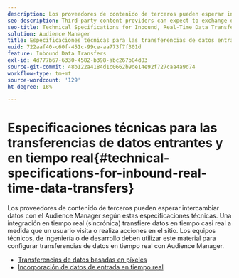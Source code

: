 ```yaml
---
description: Los proveedores de contenido de terceros pueden esperar intercambiar datos con el Audience Manager según estas especificaciones técnicas. Una integración en tiempo real (sincrónica) transfiere datos en tiempo casi real a medida que un usuario visita o realiza acciones en el sitio. Los equipos técnicos, de ingeniería o de desarrollo deben utilizar este material para configurar transferencias de datos en tiempo real con Audience Manager.
seo-description: Third-party content providers can expect to exchange data with Audience Manager according to these technical specifications. A real-time (synchronous) integration transfers data in near-real time as a user visits or takes actions on your site. Technical, engineering, or development teams should use this material to help set up real-time data transfers with Audience Manager.
seo-title: Technical Specifications for Inbound, Real-Time Data Transfers
solution: Audience Manager
title: Especificaciones técnicas para las transferencias de datos entrantes y en tiempo real
uuid: 722aaf40-c60f-451c-99ce-aa773f7f301d
feature: Inbound Data Transfers
exl-id: 4d777b67-6330-4582-b398-abc267b84d83
source-git-commit: 48b122a4184d1c0662b9de14e92f727caa4a9d74
workflow-type: tm+mt
source-wordcount: '129'
ht-degree: 16%

---
```


# Especificaciones técnicas para las transferencias de datos entrantes y en tiempo real{#technical-specifications-for-inbound-real-time-data-transfers}

Los proveedores de contenido de terceros pueden esperar intercambiar datos con el Audience Manager según estas especificaciones técnicas. Una integración en tiempo real (sincrónica) transfiere datos en tiempo casi real a medida que un usuario visita o realiza acciones en el sitio. Los equipos técnicos, de ingeniería o de desarrollo deben utilizar este material para configurar transferencias de datos en tiempo real con Audience Manager.

<!-- c_rt_realtime_intro.xml -->

* [Transferencias de datos basadas en píxeles](/help/using/integration/sending-audience-data/real-time-data-integration/pixel-based-data-transfer.md)
* [Incorporación de datos de entrada en tiempo real](/help/using/integration/sending-audience-data/real-time-data-integration/real-time-data-transfer.md)

